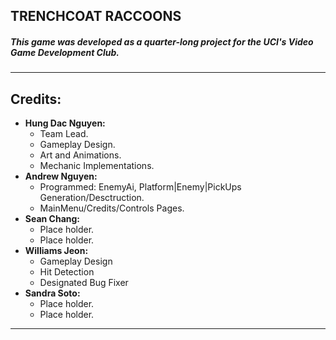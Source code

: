 ## TRENCHCOAT RACCOONS
##### This game was developed as a quarter-long project for the UCI's **_Video Game Development Club_**.

---

## **Credits:**
- **Hung Dac Nguyen:**
  - Team Lead.
  - Gameplay Design.
  - Art and Animations.
  - Mechanic Implementations.
- **Andrew Nguyen:**
  - Programmed: EnemyAi, Platform|Enemy|PickUps Generation/Desctruction.
  - MainMenu/Credits/Controls Pages.
- **Sean Chang:**
  - Place holder.
  - Place holder.
- **Williams Jeon:**
  - Gameplay Design
  - Hit Detection
  - Designated Bug Fixer
- **Sandra Soto:**
  - Place holder.
  - Place holder.

---
